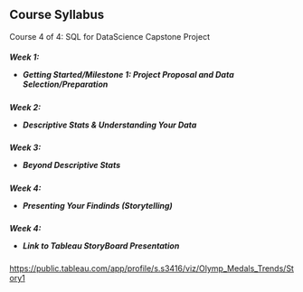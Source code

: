 
## Course Syllabus
Course 4 of 4: SQL for DataScience Capstone Project 
##### Week 1: <ul><li>Getting Started/Milestone 1: Project Proposal and Data Selection/Preparation</li></ul>
##### Week 2: <ul><li>Descriptive Stats & Understanding Your Data</li></ul>
##### Week 3: <ul><li>Beyond Descriptive Stats</li></ul>
##### Week 4: <ul><li>Presenting Your Findinds (Storytelling)</li></ul>

##### Week 4: <ul><li>Link to Tableau StoryBoard Presentation</li></ul>

https://public.tableau.com/app/profile/s.s3416/viz/Olymp_Medals_Trends/Story1  

